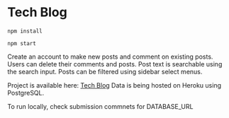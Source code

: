 # Tech Blog

    npm install 

    npm start


Create an account to make new posts and comment on existing posts. Users can delete their comments and posts. Post text is searchable using the search input. Posts can be filtered using sidebar select menus.



Project is available here:  [Tech Blog]( https://sba318-1fe8e26dd2ce.herokuapp.com/)
Data is being hosted on Heroku using PostgreSQL.

To run locally, check submission commnets for DATABASE_URL


